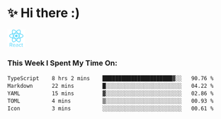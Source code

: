 <h1 align="left">✨ Hi there :)</h1>

  <a href="https://reactjs.org/" target="_blank" rel="noreferrer">   
    <img src="https://raw.githubusercontent.com/devicons/devicon/master/icons/react/react-original-wordmark.svg" alt="react" width="40"     
    height="40"/></a>
 
<h3 align="left">This Week I Spent My Time On:</h3>
<!--START_SECTION:waka-->

```txt
TypeScript    8 hrs 2 mins    ██████████████████████▓░░   90.76 %
Markdown      22 mins         █░░░░░░░░░░░░░░░░░░░░░░░░   04.22 %
YAML          15 mins         ▓░░░░░░░░░░░░░░░░░░░░░░░░   02.86 %
TOML          4 mins          ▒░░░░░░░░░░░░░░░░░░░░░░░░   00.93 %
Icon          3 mins          ░░░░░░░░░░░░░░░░░░░░░░░░░   00.61 %
```

<!--END_SECTION:waka-->

